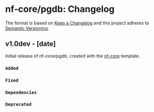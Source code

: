 # nf-core/pgdb: Changelog

The format is based on [Keep a Changelog](https://keepachangelog.com/en/1.0.0/)
and this project adheres to [Semantic Versioning](https://semver.org/spec/v2.0.0.html).

## v1.0dev - [date]

Initial release of nf-core/pgdb, created with the [nf-core](https://nf-co.re/) template.

### `Added`

### `Fixed`

### `Dependencies`

### `Deprecated`
